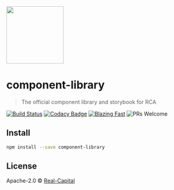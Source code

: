 <img width="150" src="https://www.rcanalytics.com/wp-content/uploads/2020/01/pegasus.png">

# component-library

> The official component library and storybook for RCA

[![Build Status](https://travis-ci.org/Real-Capital/component-library.svg?branch=master)](https://travis-ci.org/Real-Capital/component-library)
[![Codacy Badge](https://api.codacy.com/project/badge/Grade/d7b3cf9bb9f14a9b8b2bada334c399bf)](https://www.codacy.com/gh/Real-Capital/component-library?utm_source=github.com&amp;utm_medium=referral&amp;utm_content=Real-Capital/component-library&amp;utm_campaign=Badge_Grade)
[![Blazing Fast](https://badgen.now.sh/badge/speed/blazing%20%F0%9F%94%A5/green)](https://github.com/Real-Capital/component-library)
![PRs Welcome](https://img.shields.io/badge/pr's-welcome-7d4cdb.svg)

## Install

```bash
npm install --save component-library
```


## License

Apache-2.0 © [Real-Capital](https://github.com/Real-Capital)
